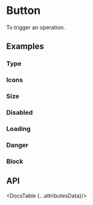 <script>
  import Prism from 'docs/src/components/prism/Prism.svelte'

  import Type from './demos/type.demo.svelte'
  import TypeCode from './demos/type.demo.txt'

  import Icons from './demos/icons.demo.svelte'
  import IconsCode from './demos/icons.demo.txt'

  import Size from './demos/size.demo.svelte'
  import SizeCode from './demos/size.demo.txt'

  import Disabled from './demos/disabled.demo.svelte'
  import DisabledCode from './demos/disabled.demo.txt'

  import Loading from './demos/loading.demo.svelte'
  import LoadingCode from './demos/loading.demo.txt'

  import Danger from './demos/danger.demo.svelte'
  import DangerCode from './demos/danger.demo.txt'

  import Block from './demos/block.demo.svelte'
  import BlockCode from './demos/block.demo.txt'

  import DocsTable from 'docs/src/components/DocsTable.svelte'
  const attributesData = {
    title: 'Attributes',
    columns: ['Property', 'Description', 'Type', 'Default'],
    data: [
      {
        property: 'color',
        description: 'the color',
        type: 'String',
        default: 'white'
      },
      {
        property: 'size',
        description: 'The main size',
        type: 'Number',
        default: '10'
      },
      {
        property: 'round',
        description: 'If the button is round',
        type: 'Boolean',
        default: 'false'
      },
      {
        property: 'clickHandler',
        description: 'Function to call on click',
        type: 'Function',
        default: ''
      }
    ]
  }
</script>

# Button

To trigger an operation.

## Examples

### Type

<div id="components-button-demo-type">
    <Type />
</div>
<Prism language="svelte" source="{TypeCode}"/>

### Icons

<div id="components-button-demo-icons">
    <Icons />
</div>
<Prism language="svelte" source="{IconsCode}"/>

### Size

<div id="components-button-demo-size">
    <Size />
</div>
<Prism language="svelte" source="{SizeCode}"/>

### Disabled

<div id="components-button-demo-disabled">
    <Disabled />
</div>
<Prism language="svelte" source="{DisabledCode}"/>

### Loading

<div id="components-button-demo-loading">
    <Loading />
</div>

<Prism language="svelte" source="{LoadingCode}"/>

### Danger

<div id="components-button-demo-danger">
    <Danger />
</div>
<Prism language="svelte" source="{DangerCode}"/>

### Block

<div id="components-button-demo-block">
    <Block />
</div>
<Prism language="svelte" source="{BlockCode}"/>

## API

<DocsTable {...attributesData}/>
